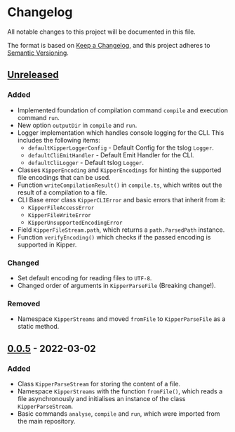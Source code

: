 # Changelog

All notable changes to this project will be documented in this file.

The format is based on [Keep a Changelog](https://keepachangelog.com/en/1.0.0/),
and this project adheres to [Semantic Versioning](https://semver.org/spec/v2.0.0.html).

## [Unreleased]

### Added
- Implemented foundation of compilation command `compile` and execution command `run`.
- New option `outputDir` in `compile` and `run`.
- Logger implementation which handles console logging for the CLI. This includes the following
  items:
  - `defaultKipperLoggerConfig` - Default Config for the tslog `Logger`.
  - `defaultCliEmitHandler` - Default Emit Handler for the CLI.
  - `defaultCliLogger` - Default tslog `Logger`.
- Classes `KipperEncoding` and `KipperEncodings` for hinting the supported file encodings that can be used.   
- Function `writeCompilationResult()` in `compile.ts`, which writes out the result of a compilation to a file.
- CLI Base error class `KipperCLIError` and basic errors that inherit from it:
  - `KipperFileAccessError`
  - `KipperFileWriteError`
  - `KipperUnsupportedEncodingError`
- Field `KipperFileStream.path`, which returns a `path.ParsedPath` instance.
- Function `verifyEncoding()` which checks if the passed encoding is supported in Kipper.

### Changed
- Set default encoding for reading files to `UTF-8`.
- Changed order of arguments in `KipperParseFile` (Breaking change!).

### Removed
- Namespace `KipperStreams` and moved `fromFile` to `KipperParseFile` as a static method.

## [0.0.5] - 2022-03-02

### Added
- Class `KipperParseStream` for storing the content of a file.
- Namespace `KipperStreams` with the function `fromFile()`, which reads a file asynchronously and 
  initialises an instance of the class `KipperParseStream`.
- Basic commands `analyse`, `compile` and `run`, which were imported from the main repository.

[unreleased]: https://github.com/Luna-Klatzer/Kipper-CLI/compare/0.0.5...HEAD
[0.0.5]: https://github.com/Luna-Klatzer/Kipper-CLI/tags/0.0.5
